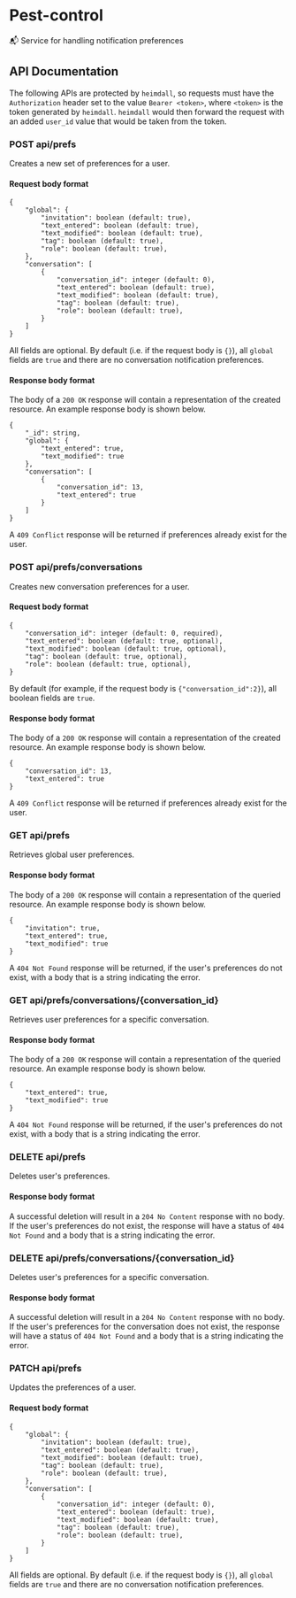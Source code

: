 # Pest-control
📬 Service for handling notification preferences

## API Documentation
The following APIs are protected by `heimdall`, so requests must have the
`Authorization` header set to the value `Bearer <token>`, where `<token>` is the
token generated by `heimdall`. `heimdall` would then forward the request with an
added `user_id` value that would be taken from the token.

### POST api/prefs
Creates a new set of preferences for a user.

#### Request body format
```
{
    "global": {
        "invitation": boolean (default: true),
        "text_entered": boolean (default: true),
        "text_modified": boolean (default: true),
        "tag": boolean (default: true),
        "role": boolean (default: true),
    },
    "conversation": [
        {
            "conversation_id": integer (default: 0),
            "text_entered": boolean (default: true),
            "text_modified": boolean (default: true),
            "tag": boolean (default: true),
            "role": boolean (default: true),
        }
    ]
}
```

All fields are optional. By default (i.e. if the request body is `{}`), all
`global` fields are `true` and there are no conversation notification
preferences.

#### Response body format
The body of a `200 OK` response will contain a representation of the created
resource. An example response body is shown below.
```
{
    "_id": string,
    "global": {
        "text_entered": true,
        "text_modified": true
    },
    "conversation": [
        {
            "conversation_id": 13,
            "text_entered": true
        }
    ]
}
```
A `409 Conflict` response will be returned if preferences already exist for the
user.

### POST api/prefs/conversations
Creates new conversation preferences for a user.

#### Request body format
```
{
    "conversation_id": integer (default: 0, required),
    "text_entered": boolean (default: true, optional),
    "text_modified": boolean (default: true, optional),
    "tag": boolean (default: true, optional),
    "role": boolean (default: true, optional),
}
```

By default (for example, if the request body is `{"conversation_id":2}`), all
boolean fields are `true`.

#### Response body format
The body of a `200 OK` response will contain a representation of the created
resource. An example response body is shown below.
```
{
    "conversation_id": 13,
    "text_entered": true
}
```
A `409 Conflict` response will be returned if preferences already exist for the
user.

### GET api/prefs
Retrieves global user preferences.

#### Response body format
The body of a `200 OK` response will contain a representation of the queried
resource. An example response body is shown below.
```
{
    "invitation": true,
    "text_entered": true,
    "text_modified": true
}
```
A `404 Not Found` response will be returned, if the user's preferences do not
exist, with a body that is a string indicating the error.

### GET api/prefs/conversations/{conversation_id}
Retrieves user preferences for a specific conversation.

#### Response body format
The body of a `200 OK` response will contain a representation of the queried
resource. An example response body is shown below.
```
{
    "text_entered": true,
    "text_modified": true
}
```
A `404 Not Found` response will be returned, if the user's preferences do not
exist, with a body that is a string indicating the error.

### DELETE api/prefs
Deletes user's preferences.

#### Response body format
A successful deletion will result in a `204 No Content` response with no body.
If the user's preferences do not exist, the response will have a status of `404
Not Found` and a body that is a string indicating the error.

### DELETE api/prefs/conversations/{conversation_id}
Deletes user's preferences for a specific conversation.

#### Response body format
A successful deletion will result in a `204 No Content` response with no body.
If the user's preferences for the conversation does not exist, the response will
have a status of `404 Not Found` and a body that is a string indicating the
error.

### PATCH api/prefs
Updates the preferences of a user.

#### Request body format
```
{
    "global": {
        "invitation": boolean (default: true),
        "text_entered": boolean (default: true),
        "text_modified": boolean (default: true),
        "tag": boolean (default: true),
        "role": boolean (default: true),
    },
    "conversation": [
        {
            "conversation_id": integer (default: 0),
            "text_entered": boolean (default: true),
            "text_modified": boolean (default: true),
            "tag": boolean (default: true),
            "role": boolean (default: true),
        }
    ]
}
```

All fields are optional. By default (i.e. if the request body is `{}`), all
`global` fields are `true` and there are no conversation notification
preferences.

